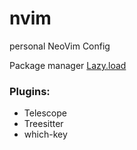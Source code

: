 # nvim
personal NeoVim Config

Package manager [Lazy.load](https://github.com/folke/lazy.nvim) 

### Plugins:
- Telescope
- Treesitter
- which-key
